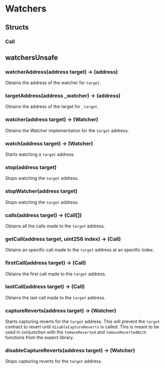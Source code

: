 # Watchers

## Structs

### Call



## watchersUnsafe

### **watcherAddress(address target) &rarr; (address)**

Obtains the address of the watcher for `target`.

### **targetAddress(address _watcher) &rarr; (address)**

Obtains the address of the target for `_target`.

### **watcher(address target) &rarr; (Watcher)**

Obtains the Watcher implementation for the `target` address.

### **watch(address target) &rarr; (Watcher)**

Starts watching a `target` address.

### **stop(address target)**

Stops watching the `target` address.

### **stopWatcher(address target)**

Stops watching the `target` address.

### **calls(address target) &rarr; (Call[])**

Obtains all the calls made to the `target` address.

### **getCall(address target, uint256 index) &rarr; (Call)**

Obtains an specific call made to the `target` address at an specific index.

### **firstCall(address target) &rarr; (Call)**

Obtains the first call made to the `target` address.

### **lastCall(address target) &rarr; (Call)**

Obtains the last call made to the `target` address.

### **captureReverts(address target) &rarr; (Watcher)**

Starts capturing reverts for the `target` address. This will prevent the `target` contract to
revert until `disableCaptureReverts` is called. This is meant to be used in conjunction with the `toHaveReverted` and
`toHaveRevertedWith` functions from the expect library.

### **disableCaptureReverts(address target) &rarr; (Watcher)**

Stops capturing reverts for the `target` address.

